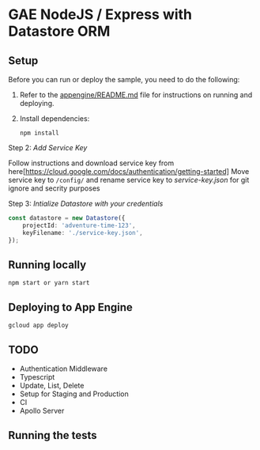 # GAE NodeJS / Express with Datastore ORM


## Setup

Before you can run or deploy the sample, you need to do the following:

1.  Refer to the [appengine/README.md][readme] file for instructions on
    running and deploying.
1.  Install dependencies:

        npm install
        
Step 2: *Add Service Key*

Follow instructions and download service key from here[https://cloud.google.com/docs/authentication/getting-started]
Move service key to `/config/` and rename service key to *service-key.json* for git ignore and secrity purposes


Step 3: *Intialize Datastore with your credentials*
```ts
const datastore = new Datastore({
    projectId: 'adventure-time-123', 
    keyFilename: './service-key.json', 
});
```

## Running locally

    npm start or yarn start

## Deploying to App Engine

    gcloud app deploy
    
## TODO
- Authentication Middleware
- Typescript
- Update, List, Delete
- Setup for Staging and Production
- CI 
- Apollo Server

## Running the tests
[appengine]: https://cloud.google.com/appengine/docs/standard/nodejs
[tutorial]: https://cloud.google.com/appengine/docs/standard/nodejs/quickstart
[readme]: ../../README.md
[contributing]: https://github.com/GoogleCloudPlatform/nodejs-docs-samples/blob/master/CONTRIBUTING.md
